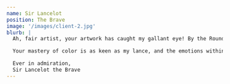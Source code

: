 ```yaml
---
name: Sir Lancelot
position: The Brave
image: '/images/client-2.jpg'
blurb: |
  Ah, fair artist, your artwork has caught my gallant eye! By the Round Table, it's as resplendent as Camelot itself, and as full of vigor as a quest for the Holy Grail.

  Your mastery of color is as keen as my lance, and the emotions within each piece resonate as mightily as a knightly charge into battle. Verily, the way you paint, with courage and valor, it is as if you wield Excalibur itself.

  Ever in admiration,
  Sir Lancelot the Brave
---
```

